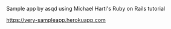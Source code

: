 Sample app by asqd using Michael Hartl's Ruby on Rails tutorial

https://very-sampleapp.herokuapp.com
